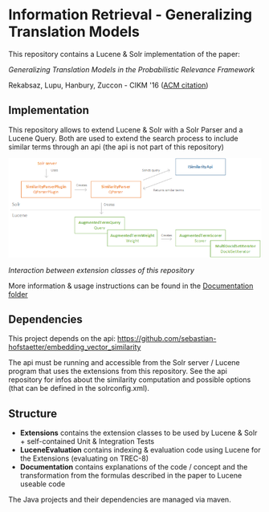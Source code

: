 # Information Retrieval - Generalizing Translation Models
This repository contains a Lucene &amp; Solr implementation of the paper: 

  *Generalizing Translation Models in the Probabilistic Relevance Framework* 
  
  Rekabsaz, Lupu, Hanbury, Zuccon - CIKM '16 ([ACM citation](http://dl.acm.org/citation.cfm?id=2983833))

## Implementation

This repository allows to extend Lucene & Solr with a Solr Parser and a Lucene Query. Both are used to extend the search process to include similar terms through an api (the api is not part of this repository)

![Extension Structure](Documentation/images/extension-structure.png)

*Interaction between extension classes of this repository*

More information & usage instructions can be found in the [Documentation folder](Documentation)

## Dependencies

This project depends on the api: https://github.com/sebastian-hofstaetter/embedding_vector_similarity

The api must be running and accessible from the Solr server / Lucene program that uses the extensions from this repository. See the api repository for infos about the similarity computation and possible options (that can be defined in the solrconfig.xml).

## Structure

- **Extensions** contains the extension classes to be used by Lucene &amp; Solr + self-contained Unit & Integration Tests 
- **LuceneEvaluation** contains indexing & evaluation code using Lucene for the Extensions (evaluating on TREC-8)
- **Documentation** contains explanations of the code / concept and the transformation from the formulas described in the paper to Lucene useable code

The Java projects and their dependencies are managed via maven.
